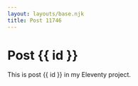 ```yaml
---
layout: layouts/base.njk
title: Post 11746
---
```


# Post {{ id }}

This is post {{ id }} in my Eleventy project.
